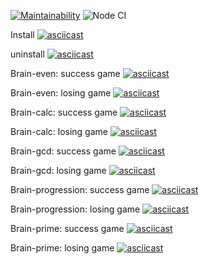 [![Maintainability](https://api.codeclimate.com/v1/badges/a99a88d28ad37a79dbf6/maintainability)](https://codeclimate.com/github/codeclimate/codeclimate/maintainability)
![Node CI](https://github.com/krisgordey/frontend-project-lvl1/workflows/Node%20CI/badge.svg)

Install
[![asciicast](https://asciinema.org/a/Ypn9YRVjZVjVWDfcnIYW4B2pQ.svg)](https://asciinema.org/a/Ypn9YRVjZVjVWDfcnIYW4B2pQ)

uninstall
[![asciicast](https://asciinema.org/a/l6BKflf22S0azT0yAuy9CDwz8.svg)](https://asciinema.org/a/l6BKflf22S0azT0yAuy9CDwz8)

Brain-even: success game
[![asciicast](https://asciinema.org/a/10c4oXC0kTJijToMYy7Kz1tdv.svg)](https://asciinema.org/a/10c4oXC0kTJijToMYy7Kz1tdv)

Brain-even: losing game
[![asciicast](https://asciinema.org/a/69L6lHm8yzIhXxTmgVu6A9Jeo.svg)](https://asciinema.org/a/69L6lHm8yzIhXxTmgVu6A9Jeo)

Brain-calc: success game
[![asciicast](https://asciinema.org/a/fORIdEqZiHPrytyHFvKtdm4US.svg)](https://asciinema.org/a/fORIdEqZiHPrytyHFvKtdm4US)

Brain-calc: losing game
[![asciicast](https://asciinema.org/a/cqHds1bCAEMwTQXfCUqK3HrCv.svg)](https://asciinema.org/a/cqHds1bCAEMwTQXfCUqK3HrCv)

Brain-gcd: success game
[![asciicast](https://asciinema.org/a/4QCiYJwJLd0IfLMq17axW7SkR.svg)](https://asciinema.org/a/4QCiYJwJLd0IfLMq17axW7SkR)

Brain-gcd: losing game
[![asciicast](https://asciinema.org/a/wTaoka22vgkKsHYVwSNXAJXuH.svg)](https://asciinema.org/a/wTaoka22vgkKsHYVwSNXAJXuH)

Brain-progression: success game
[![asciicast](https://asciinema.org/a/2pYkJN7b1QZNgfjDU4MzeJ0uE.svg)](https://asciinema.org/a/2pYkJN7b1QZNgfjDU4MzeJ0uE)

Brain-progression: losing game
[![asciicast](https://asciinema.org/a/4q6OpTU1pyqVgs9ronZrkxqRV.svg)](https://asciinema.org/a/4q6OpTU1pyqVgs9ronZrkxqRV)

Brain-prime: success game
[![asciicast](https://asciinema.org/a/3pkPJ30OqS7kw7kwh29agbOOJ.svg)](https://asciinema.org/a/3pkPJ30OqS7kw7kwh29agbOOJ)

Brain-prime: losing game
[![asciicast](https://asciinema.org/a/NViBPWhZo5pGf1EdX1tTTIyby.svg)](https://asciinema.org/a/NViBPWhZo5pGf1EdX1tTTIyby)
